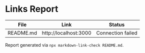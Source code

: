 # Links Report

| File | Link | Status |
| --- | --- | --- |
| README.md | http://localhost:3000 | Connection failed |

Report generated via `npx markdown-link-check README.md`.
